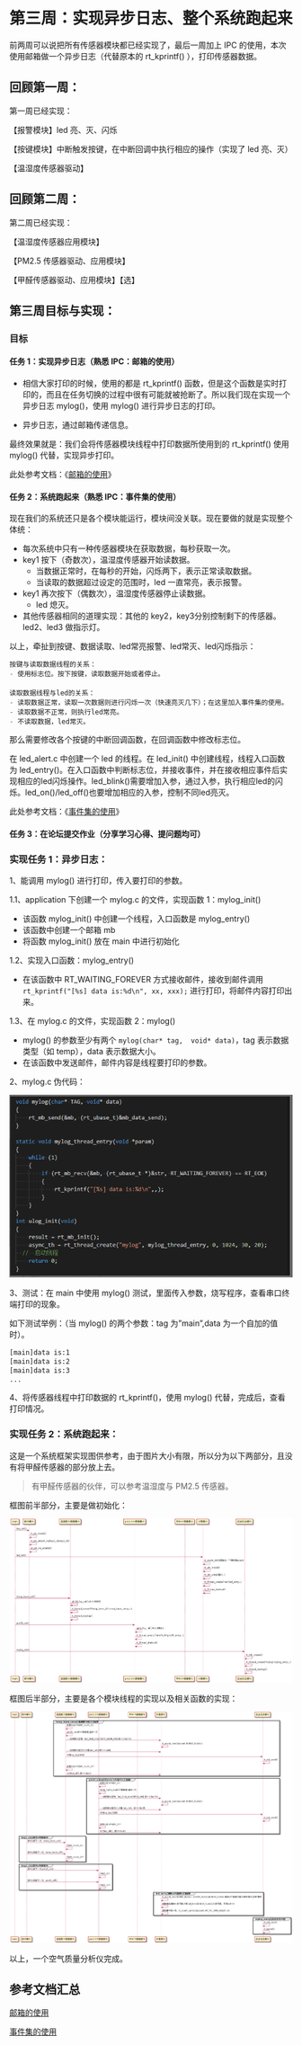 # 第三周：实现异步日志、整个系统跑起来

前两周可以说把所有传感器模块都已经实现了，最后一周加上 IPC 的使用，本次使用邮箱做一个异步日志（代替原本的 rt_kprintf() ），打印传感器数据。

## 回顾第一周：

第一周已经实现：

【报警模块】led 亮、灭、闪烁

【按键模块】中断触发按键，在中断回调中执行相应的操作（实现了 led 亮、灭）

【温湿度传感器驱动】

## 回顾第二周：

第二周已经实现：

【温湿度传感器应用模块】

【PM2.5 传感器驱动、应用模块】

【甲醛传感器驱动、应用模块】【选】

## 第三周目标与实现：

### 目标

#### 任务 1：实现异步日志（熟悉 IPC：邮箱的使用）

- 相信大家打印的时候，使用的都是 rt_kprintf() 函数，但是这个函数是实时打印的，而且在任务切换的过程中很有可能就被抢断了。所以我们现在实现一个异步日志 mylog()，使用 mylog() 进行异步日志的打印。

- 异步日志，通过邮箱传递信息。


最终效果就是：我们会将传感器模块线程中打印数据所使用到的 rt_kprintf() 使用 mylog() 代替，实现异步打印。

此处参考文档：《[邮箱的使用](https://www.rt-thread.org/document/site/programming-manual/ipc2/ipc2/#_2)》

#### 任务 2：系统跑起来（熟悉 IPC：事件集的使用）

现在我们的系统还只是各个模块能运行，模块间没关联。现在要做的就是实现整个体统：

- 每次系统中只有一种传感器模块在获取数据，每秒获取一次。
- key1 按下（奇数次），温湿度传感器开始读数据。
  - 当数据正常时，在每秒的开始，闪烁两下，表示正常读取数据。
  - 当读取的数据超过设定的范围时，led 一直常亮，表示报警。
- key1 再次按下（偶数次），温湿度传感器停止读数据。
  - led 熄灭。
- 其他传感器相同的道理实现：其他的 key2，key3分别控制剩下的传感器。led2、led3 做指示灯。

以上，牵扯到按键、数据读取、led常亮报警、led常灭、led闪烁指示：

```c
按键与读取数据线程的关系：
- 使用标志位。按下按键，读取数据开始或者停止。

读取数据线程与led的关系：
- 读取数据正常，读取一次数据则进行闪烁一次（快速亮灭几下）；在这里加入事件集的使用。
- 读取数据不正常，则执行led常亮。
- 不读取数据，led常灭。
```

那么需要修改各个按键的中断回调函数，在回调函数中修改标志位。

在 led_alert.c 中创建一个 led 的线程。在 led_init() 中创建线程，线程入口函数为 led_entry()。在入口函数中判断标志位，并接收事件，并在接收相应事件后实现相应的led闪烁操作。led_blink()需要增加入参，通过入参，执行相应led的闪烁。led_on()/led_off()也要增加相应的入参，控制不同led亮灭。

此处参考文档：《[事件集的使用](https://www.rt-thread.org/document/site/programming-manual/ipc1/ipc1/#_27)》

#### 任务 3：在论坛提交作业（分享学习心得、提问题均可）

### 实现任务 1：异步日志：

1、能调用 mylog() 进行打印，传入要打印的参数。

 1.1、application 下创建一个 mylog.c 的文件，实现函数 1：mylog_init()

- 该函数 mylog_init() 中创建一个线程，入口函数是 mylog_entry()
- 该函数中创建一个邮箱 mb
- 将函数 mylog_init() 放在 main 中进行初始化

1.2、实现入口函数：mylog_entry()

- 在该函数中 RT_WAITING_FOREVER 方式接收邮件，接收到邮件调用 `rt_kprintf("[%s] data is:%d\n", xx, xxx);` 进行打印，将邮件内容打印出来。

1.3、在 mylog.c 的文件，实现函数 2：mylog()

- mylog() 的参数至少有两个 `mylog(char* tag,  void* data)`，tag 表示数据类型（如 temp），data 表示数据大小。
- 在该函数中发送邮件，邮件内容是线程要打印的参数。

2、mylog.c 伪代码：

![img](figures/1.png)

3、测试：在 main 中使用 mylog() 测试，里面传入参数，烧写程序，查看串口终端打印的现象。

如下测试举例：（当 mylog() 的两个参数：tag 为”main”,data 为一个自加的值时）。

```
[main]data is:1
[main]data is:2
[main]data is:3
...
```

 4、将传感器线程中打印数据的 rt_kprintf()，使用 mylog() 代替，完成后，查看打印情况。

### 实现任务 2：系统跑起来：

这是一个系统框架实现图供参考，由于图片大小有限，所以分为以下两部分，且没有将甲醛传感器的部分放上去。

> 有甲醛传感器的伙伴，可以参考温湿度与 PM2.5 传感器。

框图前半部分，主要是做初始化：

![1566371624388](figures/02-1.png)

框图后半部分，主要是各个模块线程的实现以及相关函数的实现：

![1566371200674](figures/02-2.png)



以上，一个空气质量分析仪完成。

## 参考文档汇总

[邮箱的使用](https://www.rt-thread.org/document/site/programming-manual/ipc2/ipc2/#_2)

[事件集的使用](https://www.rt-thread.org/document/site/programming-manual/ipc1/ipc1/#_27)

